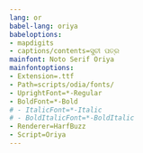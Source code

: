 ```yaml
---
lang: or
babel-lang: oriya
babeloptions:
- mapdigits
- captions/contents=ସୁଚୀ ପତ୍ର
mainfont: Noto Serif Oriya
mainfontoptions:
- Extension=.ttf
- Path=scripts/odia/fonts/
- UprightFont=*-Regular
- BoldFont=*-Bold
# - ItalicFont=*-Italic
# - BoldItalicFont=*-BoldItalic
- Renderer=HarfBuzz
- Script=Oriya
---
```

